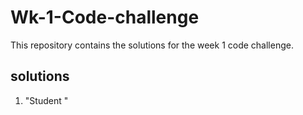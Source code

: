 # Wk-1-Code-challenge
This repository contains the solutions for the week 1 code challenge.

## solutions
1. "Student "


